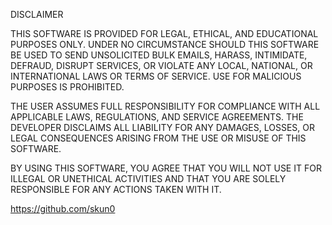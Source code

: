 DISCLAIMER

THIS SOFTWARE IS PROVIDED FOR LEGAL, ETHICAL, AND EDUCATIONAL PURPOSES ONLY. 
UNDER NO CIRCUMSTANCE SHOULD THIS SOFTWARE BE USED TO SEND UNSOLICITED BULK EMAILS, HARASS, INTIMIDATE, DEFRAUD, DISRUPT SERVICES, OR VIOLATE ANY LOCAL, NATIONAL, OR INTERNATIONAL LAWS OR TERMS OF SERVICE. USE FOR MALICIOUS PURPOSES IS PROHIBITED.

THE USER ASSUMES FULL RESPONSIBILITY FOR COMPLIANCE WITH ALL APPLICABLE LAWS, REGULATIONS, AND SERVICE AGREEMENTS. THE DEVELOPER DISCLAIMS ALL LIABILITY FOR ANY DAMAGES, LOSSES, OR LEGAL CONSEQUENCES ARISING FROM THE USE OR MISUSE OF THIS SOFTWARE.

BY USING THIS SOFTWARE, YOU AGREE THAT YOU WILL NOT USE IT FOR ILLEGAL OR UNETHICAL ACTIVITIES AND THAT YOU ARE SOLELY RESPONSIBLE FOR ANY ACTIONS TAKEN WITH IT.



https://github.com/skun0
